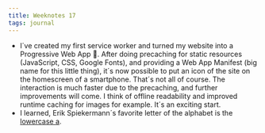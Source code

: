```yaml
---
title: Weeknotes 17
tags: journal
---
```

- I´ve created my first service worker and turned my website into a Progressive Web App 💪. After doing precaching for static resources (JavaScript, CSS, Google Fonts), and providing a Web App Manifest (big name for this little thing), it´s now possible to put an icon of the site on the homescreen of a smartphone. That´s not all of course. The interaction is much faster due to the precaching, and further improvements will come. I think of offline readability and improved runtime caching for images for example. It´s an exciting start.
- I learned, Erik Spiekermann´s favorite letter of the alphabet is the [lowercase a](/2020-04-25-helvetica-bonus-footage/).
